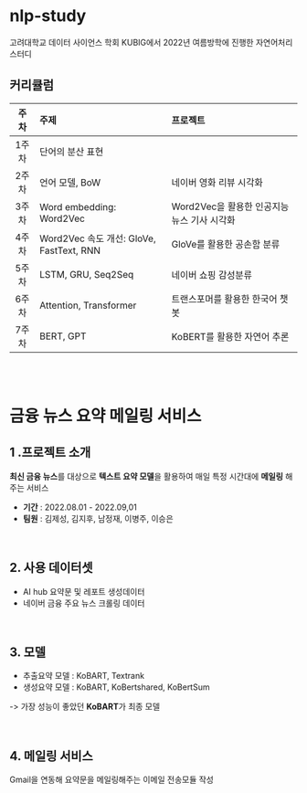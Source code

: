 # nlp-study
고려대학교 데이터 사이언스 학회 KUBIG에서 2022년 여름방학에 진행한 자연어처리 스터디

## 커리큘럼
|주차|주제|프로젝트|
|:---:|:---|:---|
|1주차|단어의 분산 표현| |
|2주차|언어 모델, BoW|네이버 영화 리뷰 시각화|
|3주차|Word embedding: Word2Vec|Word2Vec을 활용한 인공지능 뉴스 기사 시각화|
|4주차|Word2Vec 속도 개선: GloVe, FastText, RNN|GloVe를 활용한 공손함 분류|
|5주차|LSTM, GRU, Seq2Seq|네이버 쇼핑 감성분류|
|6주차|Attention, Transformer|트랜스포머를 활용한 한국어 챗봇|
|7주차|BERT, GPT|KoBERT를 활용한 자연어 추론|

<br/><br/>

# 금융 뉴스 요약 메일링 서비스

## 1 .프로젝트 소개
**최신 금융 뉴스**를 대상으로 **텍스트 요약 모델**을 활용하여 매일 특정 시간대에 **메일링** 해주는 서비스
- **기간** : 2022.08.01 - 2022.09,01
- **팀원** : 김제성, 김지후, 남정재, 이병주, 이승은
<br/>

## 2. 사용 데이터셋
- AI hub 요약문 및 레포트 생성데이터
- 네이버 금융 주요 뉴스 크롤링 데이터
<br/>

## 3. 모델
- 추출요약 모델 : KoBART, Textrank
- 생성요약 모델 : KoBART, KoBertshared, KoBertSum

-> 가장 성능이 좋았던 **KoBART**가 최종 모델

<br/>

## 4. 메일링 서비스
Gmail을 연동해 요약문을 메일링해주는 이메일 전송모듈 작성
